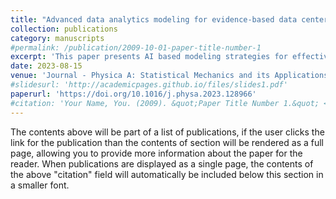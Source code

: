 ```yaml
---
title: "Advanced data analytics modeling for evidence-based data center energy management"
collection: publications
category: manuscripts
#permalink: /publication/2009-10-01-paper-title-number-1
excerpt: 'This paper presents AI based modeling strategies for effective energy management with a particular emphasis on DC’s two most energy intensive systems (i.e., cooling and IT systems). This study addresses the issues of IT equipment performance degradation, inappropriate IT room thermal conditions, inefficient workload placement, and excessive energy waste. This research entails the application of machine learning for DC thermal classification, and deployment of deep learning models to predict resource utilization and energy consumption in DC.'
date: 2023-08-15
venue: 'Journal - Physica A: Statistical Mechanics and its Applications'
#slidesurl: 'http://academicpages.github.io/files/slides1.pdf'
paperurl: 'https://doi.org/10.1016/j.physa.2023.128966'
#citation: 'Your Name, You. (2009). &quot;Paper Title Number 1.&quot; <i>Journal 1</i>. 1(1).'
---
```


The contents above will be part of a list of publications, if the user clicks the link for the publication than the contents of section will be rendered as a full page, allowing you to provide more information about the paper for the reader. When publications are displayed as a single page, the contents of the above "citation" field will automatically be included below this section in a smaller font.
